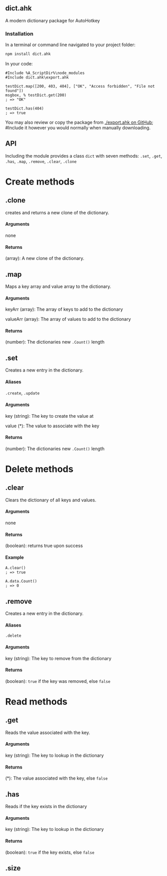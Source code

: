 ## dict.ahk
A modern dictionary package for AutoHotkey


### Installation

In a terminal or command line navigated to your project folder:

```bash
npm install dict.ahk
```

In your code:

```autohotkey
#Include %A_ScriptDir%\node_modules
#Include dict.ahk\export.ahk

testDict.map([200, 403, 404], ["OK", "Access forbidden", "File not found"])
msgbox, % testDict.get(200)
; => "OK"

testDict.has(404)
; => true
```

You may also review or copy the package from [./export.ahk on GitHub](https://raw.githubusercontent.com/chunjee/dict.ahk/master/export.ahk); #Include it however you would normally when manually downloading.


## API

Including the module provides a class `dict` with seven methods: `.set`, `.get`, `.has`, `.map`, `.remove`, `.clear`, `.clone`


# **Create methods**
## .clone
creates and returns a new clone of the dictionary.

#### Arguments
none


#### Returns
(array): A new clone of the dictionary.





## .map
Maps a key array and value array to the dictionary.

#### Arguments
keyArr (array): The array of keys to add to the dictionary

valueArr (array): The array of values to add to the dictionary


#### Returns
(number): The dictionaries new `.Count()` length





## .set
Creates a new entry in the dictionary.

#### Aliases
`.create`, `.update`

#### Arguments
key (string): The key to create the value at

value (*): The value to associate with the key


#### Returns
(number): The dictionaries new `.Count()` length






# **Delete methods**
## .clear
Clears the dictionary of all keys and values.


#### Arguments
none


#### Returns
(boolean): returns true upon success


#### Example

```autohotkey
A.clear()
; => true

A.data.Count()
; => 0

```




## .remove
Creates a new entry in the dictionary.

#### Aliases
`.delete`

#### Arguments
key (string): The key to remove from the dictionary


#### Returns
(boolean): `true` if the key was removed, else `false`






# **Read methods**
## .get
Reads the value associated with the key.

#### Arguments
key (string): The key to lookup in the dictionary


#### Returns
(*): The value associated with the key, else `false`





## .has
Reads if the key exists in the dictionary

#### Arguments
key (string): The key to lookup in the dictionary


#### Returns
(boolean): `true` if the key exists, else `false`





## .size





